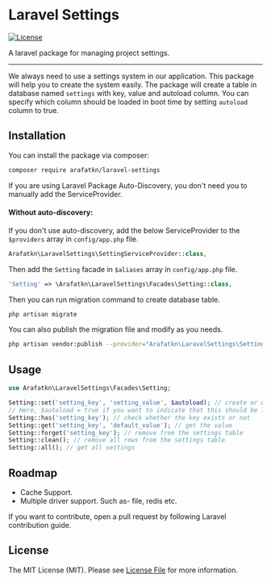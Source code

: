 # Laravel Settings

[![License](https://poser.pugx.org/mishajib/laravel-settings/license)](//packagist.org/packages/mishajib/laravel-settings)

A laravel package for managing project settings.

---
We always need to use a settings system in our application. This package will help you to create the system easily.
The package will create a table in database named `settings` with key, value and autoload column. You can specify which column should be loaded in boot time by setting `autoload` column to true.

## Installation

You can install the package via composer:

```bash
composer require arafatkn/laravel-settings
```

If you are using Laravel Package Auto-Discovery, you don't need you to manually add the ServiceProvider.

#### Without auto-discovery:

If you don't use auto-discovery, add the below ServiceProvider to the `$providers` array in `config/app.php` file.

```php
Arafatkn\LaravelSettings\SettingServiceProvider::class,
```

Then add the `Setting` facade in `$aliases` array in `config/app.php` file.

```php
'Setting' => \Arafatkn\LaravelSettings\Facades\Setting::class,
```

Then you can run migration command to create database table.

```bash
php artisan migrate
```

You can also publish the migration file and modify as you needs.

```bash
php artisan vendor:publish --provider="Arafatkn\LaravelSettings\SettingServiceProvider"
```

## Usage

```php
use Arafatkn\LaravelSettings\Facades\Setting;

Setting::set('setting_key', 'setting_value', $autoload); // create or update
// Here, $autoload = true if you want to indicate that this should be loaded by default.
Setting::has('setting_key'); // check whether the key exists or not
Setting::get('setting_key', 'default_value'); // get the value
Setting::forget('setting_key'); // remove from the settings table
Setting::clean(); // remove all rows from the settings table
Setting::all(); // get all settings
```

## Roadmap

- Cache Support.
- Multiple driver support. Such as- file, redis etc.

If you want to contribute, open a pull request by following Laravel contribution guide.

## License

The MIT License (MIT). Please see [License File](LICENSE) for more information.